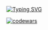 [![Typing SVG](https://readme-typing-svg.herokuapp.com?color=2c77e3&lines=Beginning+developer)](https://git.io/typing-svg)

[![codewars](https://www.codewars.com/users/NB034/badges/large)]([https://www.codewars.com/users/username](https://www.codewars.com/users/NB034))




<!--
[![Typing SVG](https://readme-typing-svg.herokuapp.com?color=%0128128&lines=Software+developer+student)](https://git.io/typing-svg)

**NB034/NB034** is a ✨ _special_ ✨ repository because its `README.md` (this file) appears on your GitHub profile.

Here are some ideas to get you started:

- 🔭 I’m currently working on ...
- 🌱 I’m currently learning ...
- 👯 I’m looking to collaborate on ...
- 🤔 I’m looking for help with ...
- 💬 Ask me about ...
- 📫 How to reach me: ...
- 😄 Pronouns: ...
- ⚡ Fun fact: ...
-->
